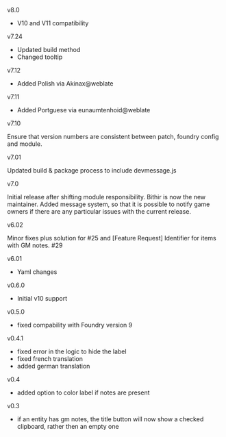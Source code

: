 v8.0

- V10 and V11 compatibility

v7.24

- Updated build method
- Changed tooltip

v7.12

- Added Polish via Akinax@weblate
 
v7.11

- Added Portguese via eunaumtenhoid@weblate

v7.10

Ensure that version numbers are consistent between patch, foundry config and module.

v7.01

Updated build & package process to include devmessage.js

v7.0

Initial release after shifting module responsibility. Bithir is now the new maintainer.
Added message system, so that it is possible to notify game owners if there are any particular issues with the current release.

v6.02

Minor fixes plus solution for #25 and [Feature Request] Identifier for items with GM notes.  #29

v6.01

- Yaml changes

v0.6.0
 - Initial v10 support

v0.5.0
 - fixed compability with Foundry version 9

v0.4.1
 - fixed error in the logic to hide the label
 - fixed french translation
 - added german translation

v0.4
  - added option to color label if notes are present

v0.3
  - if an entity has gm notes, the title button will now show a checked clipboard, rather then an empty one
